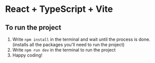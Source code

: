 # React + TypeScript + Vite

## To run the project

1. Write `npm install` in the terminal and wait until the process is done. (installs all the packages you'll need to run the project)
2. Write `npm run dev` in the terminal to run the project
3. Happy coding!
